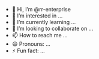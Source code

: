 - 👋 Hi, I’m @rr-enterprise
- 👀 I’m interested in ...
- 🌱 I’m currently learning ...
- 💞️ I’m looking to collaborate on ...
- 📫 How to reach me ...
- 😄 Pronouns: ...
- ⚡ Fun fact: ...

<!---
rr-enterprise/rr-enterprise is a ✨ special ✨ repository because its `README.md` (this file) appears on your GitHub profile.
You can click the Preview link to take a look at your changes.
--->
